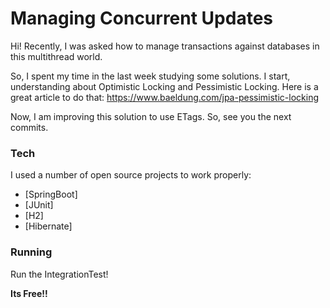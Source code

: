 # Managing Concurrent Updates
Hi!
Recently, I was asked how to manage transactions against databases in this multithread world.

So, I spent my time in the last week studying some solutions.
I start, understanding about Optimistic Locking and Pessimistic Locking. Here is a great article to do that: https://www.baeldung.com/jpa-pessimistic-locking

Now, I am improving this solution to use ETags. So, see you the next commits.

### Tech
I used a number of open source projects to work properly:

* [SpringBoot]
* [JUnit]
* [H2]
* [Hibernate]

### Running

Run the IntegrationTest!

**Its Free!!**
